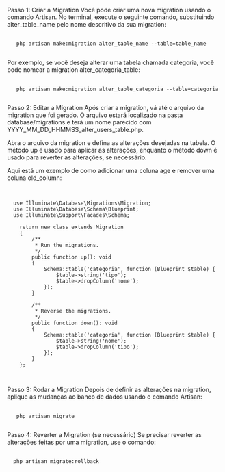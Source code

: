 Passo 1: Criar a Migration
Você pode criar uma nova migration usando o comando Artisan. No terminal, execute o seguinte comando, substituindo alter_table_name pelo nome descritivo da sua migration:

<pre class="language-php">
  <code class="language-php">
   php artisan make:migration alter_table_name --table=table_name
  </code>
</pre>

Por exemplo, se você deseja alterar uma tabela chamada categoria, você pode nomear a migration alter_categoria_table:

<pre class="language-php">
  <code class="language-php">
   php artisan make:migration alter_table_categoria --table=categoria
  </code>
</pre>

Passo 2: Editar a Migration
Após criar a migration, vá até o arquivo da migration que foi gerado. O arquivo estará localizado na pasta database/migrations e terá um nome parecido com YYYY_MM_DD_HHMMSS_alter_users_table.php.

Abra o arquivo da migration e defina as alterações desejadas na tabela. O método up é usado para aplicar as alterações, enquanto o método down é usado para reverter as alterações, se necessário.

Aqui está um exemplo de como adicionar uma coluna age e remover uma coluna old_column:

<pre class="language-php">
  <code class="language-php">

  use Illuminate\Database\Migrations\Migration;
  use Illuminate\Database\Schema\Blueprint;
  use Illuminate\Support\Facades\Schema;

    return new class extends Migration
    {
        /**
         * Run the migrations.
         */
        public function up(): void
        {
            Schema::table('categoria', function (Blueprint $table) {
                $table->string('tipo');
                $table->dropColumn('nome');
            });
        }
    
        /**
         * Reverse the migrations.
         */
        public function down(): void
        {
            Schema::table('categoria', function (Blueprint $table) {
                $table->string('nome');
                $table->dropColumn('tipo');
            });
        }
    };

  </code>
</pre>

Passo 3: Rodar a Migration
Depois de definir as alterações na migration, aplique as mudanças ao banco de dados usando o comando Artisan:

<pre class="language-php">
  <code class="language-php">
   php artisan migrate
  </code>
</pre>

Passo 4: Reverter a Migration (se necessário)
Se precisar reverter as alterações feitas por uma migration, use o comando:

<pre class="language-php">
  <code class="language-php">
  php artisan migrate:rollback
  </code>
</pre>
